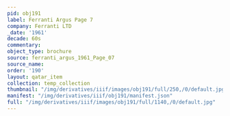 ```yaml
---
pid: obj191
label: Ferranti Argus Page 7
company: Ferranti LTD
_date: '1961'
decade: 60s
commentary: 
object_type: brochure
source: ferranti_argus_1961_Page_07
source_name: 
order: '190'
layout: qatar_item
collection: temp_collection
thumbnail: "/img/derivatives/iiif/images/obj191/full/250,/0/default.jpg"
manifest: "/img/derivatives/iiif/obj191/manifest.json"
full: "/img/derivatives/iiif/images/obj191/full/1140,/0/default.jpg"
---
```

